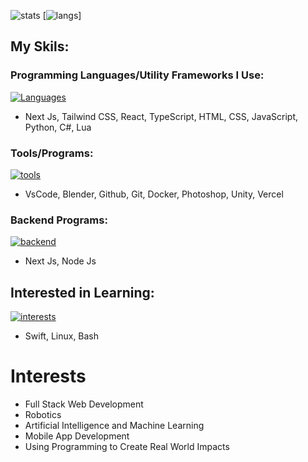 ![stats](https://github-readme-stats.vercel.app/api?username=Imaad08&theme=transparent&show_icons=true)
[![langs](https://github-readme-stats-git-masterrstaa-rickstaa.vercel.app/api/top-langs/?username=Imaad08&theme=transparent)]
## My Skils:

### Programming Languages/Utility Frameworks I Use:

[![Languages](https://skillicons.dev/icons?i=next,tailwind,react,ts,html,css,js,py,cs,lua)](https://skillicons.dev)

- Next Js, Tailwind CSS, React, TypeScript, HTML, CSS, JavaScript, Python, C#, Lua

### Tools/Programs:

[![tools](https://skillicons.dev/icons?i=vscode,blender,github,git,docker,ps,unity,vercel)](https://skillicons.dev)

- VsCode, Blender, Github, Git, Docker, Photoshop, Unity, Vercel

### Backend Programs:

[![backend](https://skillicons.dev/icons?i=next,nodejs)](https://skillicons.dev)

- Next Js, Node Js

## Interested in Learning:

[![interests](https://skillicons.dev/icons?i=swift,linux,bash)](https://skillicons.dev)

- Swift, Linux, Bash

# Interests 

- Full Stack Web Development
- Robotics
- Artificial Intelligence and Machine Learning
- Mobile App Development
- Using Programming to Create Real World Impacts
